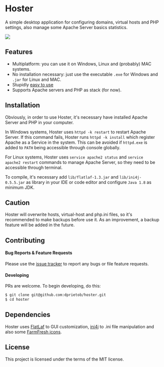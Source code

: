 # Hoster

A simple desktop application for configuring domains, virtual hosts and PHP settings, also manage 
some Apache Server basics statistics.

![](https://i.ibb.co/y4Z6krF/hoster.png)

## Features

- Multiplatform: you can use it on Windows, Linux and (probably) MAC systems.
- No installation necessary: just use the executable `.exe` for Windows and `.jar` for Linux and MAC.
- Stupidly [easy to use](https://github.com/dprietob/hoster#usage)
- Supports Apache servers and PHP as stack (for now).

## Installation

Obviously, in order to use Hoster, it's necessary have installed Apache Server 
and PHP in your computer. 

In Windows systems, Hoster uses `httpd -k restart` to restart Apache Server. 
If this command fails, Hoster runs `httpd -k install` which register Apache
as a Service in the system. This can be avoided if `httpd.exe` is added to
`PATH` being accessible through console globally.

For Linux systems, Hoster uses `service apache2 status` and `service apache2 restart`
commands to manage Apache Server, so they need to be accessible through terminal.

To compile, it's necessary add `lib/flatlaf-1.3.jar` and `lib/ini4j-0.5.5.jar` as 
library in your IDE or code editor and configure `Java 1.8` as minimum JDK.

## Caution

Hoster will overwrite hosts, virtual-host and php.ini files, so it's recommended 
to make backups before use it. As an improvement, a backup feature will be added
in the future.

## Contributing

#### Bug Reports & Feature Requests

Please use the [issue tracker](https://github.com/dprietob/hoster/issues) to report 
any bugs or file feature requests.

#### Developing

PRs are welcome. To begin developing, do this:

```bash
$ git clone git@github.com:dprietob/hoster.git
$ cd hoster
```

## Dependencies

Hoster uses [FlatLaf](https://github.com/JFormDesigner/FlatLaf) to GUI customization,
[ini4j](https://sourceforge.net/projects/ini4j/) to .ini file manipulation
and also some [FarmFresh icons](https://www.fatcow.com/free-icons). 

## License

This project is licensed under the terms of the MIT license.
